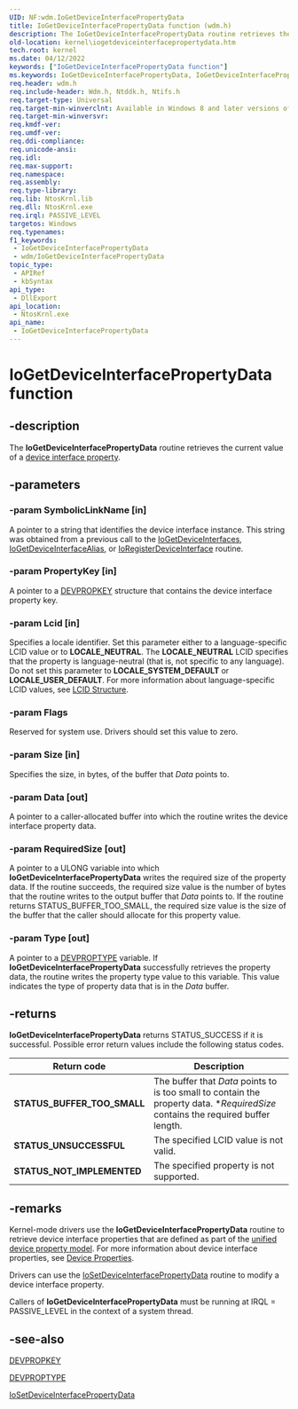 ```yaml
---
UID: NF:wdm.IoGetDeviceInterfacePropertyData
title: IoGetDeviceInterfacePropertyData function (wdm.h)
description: The IoGetDeviceInterfacePropertyData routine retrieves the current value of a device interface property.
old-location: kernel\iogetdeviceinterfacepropertydata.htm
tech.root: kernel
ms.date: 04/12/2022
keywords: ["IoGetDeviceInterfacePropertyData function"]
ms.keywords: IoGetDeviceInterfacePropertyData, IoGetDeviceInterfacePropertyData routine [Kernel-Mode Driver Architecture], kernel.iogetdeviceinterfacepropertydata, wdm/IoGetDeviceInterfacePropertyData
req.header: wdm.h
req.include-header: Wdm.h, Ntddk.h, Ntifs.h
req.target-type: Universal
req.target-min-winverclnt: Available in Windows 8 and later versions of Windows.
req.target-min-winversvr: 
req.kmdf-ver: 
req.umdf-ver: 
req.ddi-compliance: 
req.unicode-ansi: 
req.idl: 
req.max-support: 
req.namespace: 
req.assembly: 
req.type-library: 
req.lib: NtosKrnl.lib
req.dll: NtosKrnl.exe
req.irql: PASSIVE_LEVEL
targetos: Windows
req.typenames: 
f1_keywords:
 - IoGetDeviceInterfacePropertyData
 - wdm/IoGetDeviceInterfacePropertyData
topic_type:
 - APIRef
 - kbSyntax
api_type:
 - DllExport
api_location:
 - NtosKrnl.exe
api_name:
 - IoGetDeviceInterfacePropertyData
---
```


# IoGetDeviceInterfacePropertyData function

## -description

The **IoGetDeviceInterfacePropertyData** routine retrieves the current value of a [device interface property](/windows-hardware/drivers/install/accessing-device-interface-properties).

## -parameters

### -param SymbolicLinkName [in]

A pointer to a string that identifies the device interface instance. This string was obtained from a previous call to the [IoGetDeviceInterfaces](./nf-wdm-iogetdeviceinterfaces.md), [IoGetDeviceInterfaceAlias](./nf-wdm-iogetdeviceinterfacealias.md), or [IoRegisterDeviceInterface](./nf-wdm-ioregisterdeviceinterface.md) routine.

### -param PropertyKey [in]

A pointer to a [DEVPROPKEY](/previous-versions/windows/hardware/drivers/dn315031(v=vs.85)) structure that contains the device interface property key.

### -param Lcid [in]

Specifies a locale identifier. Set this parameter either to a language-specific LCID value or to **LOCALE_NEUTRAL**. The **LOCALE_NEUTRAL** LCID specifies that the property is language-neutral (that is, not specific to any language). Do not set this parameter to **LOCALE_SYSTEM_DEFAULT** or **LOCALE_USER_DEFAULT**. For more information about language-specific LCID values, see [LCID Structure](/openspecs/windows_protocols/ms-lcid/63d3d639-7fd2-4afb-abbe-0d5b5551eef8).

### -param Flags

Reserved for system use. Drivers should set this value to zero.

### -param Size [in]

Specifies the size, in bytes, of the buffer that *Data* points to.

### -param Data [out]

A pointer to a caller-allocated buffer into which the routine writes the device interface property data.

### -param RequiredSize [out]

A pointer to a ULONG variable into which **IoGetDeviceInterfacePropertyData** writes the required size of the property data.  If the routine succeeds, the required size value is the number of bytes that the routine writes to the output buffer that *Data* points to. If the routine returns STATUS_BUFFER_TOO_SMALL, the required size value is the size of the buffer that the caller should allocate for this property value.

### -param Type [out]

A pointer to a [DEVPROPTYPE](/previous-versions/ff543546(v=vs.85)) variable. If **IoGetDeviceInterfacePropertyData** successfully retrieves the property data, the routine writes the property type value to this variable. This value indicates the type of property data that is in the *Data* buffer.

## -returns

**IoGetDeviceInterfacePropertyData** returns STATUS_SUCCESS if it is successful. Possible error return values include the following status codes.

| Return code | Description |
|--|--|
| **STATUS_BUFFER_TOO_SMALL** | The buffer that *Data* points to is too small to contain the property data. \**RequiredSize* contains the required buffer length. |
| **STATUS_UNSUCCESSFUL** | The specified LCID value is not valid. |
| **STATUS_NOT_IMPLEMENTED** | The specified property is not supported. |

## -remarks

Kernel-mode drivers use the **IoGetDeviceInterfacePropertyData** routine to retrieve device interface properties that are defined as part of the [unified device property model](/windows-hardware/drivers/install/unified-device-property-model--windows-vista-and-later-). For more information about device interface properties, see [Device Properties](/windows-hardware/drivers/image/device-properties).

Drivers can use the [IoSetDeviceInterfacePropertyData](./nf-wdm-iosetdeviceinterfacepropertydata.md) routine to modify a device interface property.

Callers of **IoGetDeviceInterfacePropertyData** must be running at IRQL = PASSIVE_LEVEL in the context of a system thread.

## -see-also

[DEVPROPKEY](/previous-versions/windows/hardware/drivers/dn315031(v=vs.85))

[DEVPROPTYPE](/previous-versions/ff543546(v=vs.85))

[IoSetDeviceInterfacePropertyData](./nf-wdm-iosetdeviceinterfacepropertydata.md)